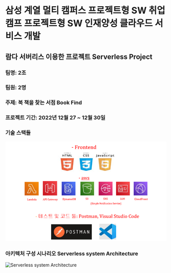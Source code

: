 # **삼성 계열 멀티 캠퍼스 프로젝트형 SW 취업캠프 프로젝트형 SW 인재양성 클라우드 서비스 개발**

## **람다 서버리스 이용한 프로젝트 Serverless Project**
### 팀명: 2조
### 팀원: 2명
### **주제: 북 책을 찾는 서점 Book Find**
### 프로젝트 기간: 2022년 12월 27 ~ 12월 30일

### 기술 스택들
![기술 스택들](https://github.com/USJapanlikeme/project1/blob/a65067965904b1e07553ebd1cf19134b8d8bb683/%EA%B8%B0%EC%88%A0%20%EC%8A%A4%ED%83%9D%EB%93%A4,%20%EC%95%84%ED%82%A4%ED%85%8D%EC%B2%98%20%EA%B5%AC%EC%84%B1%20%EC%8B%9C%EB%82%98%EB%A6%AC%EC%98%A4%20Serverless%20system%20Architecture/%EA%B8%B0%EC%88%A0%20%EC%8A%A4%ED%83%9D%EB%93%A4%201.png)
### 아키텍처 구성 시나리오 Serverless system Architecture
![Serverless system Architecture](https://user-images.githubusercontent.com/112370531/227197856-f2179c3b-aa4c-41a7-889c-89020a98bcaa.png)
